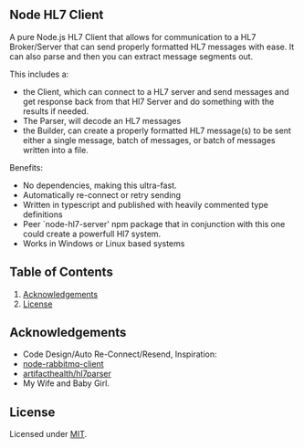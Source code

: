 ## Node HL7 Client
A pure Node.js HL7 Client
that allows for communication to a HL7 Broker/Server that can send properly formatted HL7 messages with ease.
It can also parse and then you can extract message segments out.

This includes a:
* the Client, which can connect to a HL7 server and send messages and get response back from that Hl7 Server and do something with the results if needed.
* The Parser, will decode an HL7 messages
* the Builder, can create a properly formatted HL7 message(s) to be sent either a single message, batch of messages, or batch of messages written into a file.

Benefits:

- No dependencies, making this ultra-fast.
- Automatically re-connect or retry sending
- Written in typescript and published with heavily commented type definitions
- Peer `node-hl7-server' npm package that in conjunction with this one could create a powerfull Hl7 system.
- Works in Windows or Linux based systems

## Table of Contents

1. [Acknowledgements](#acknowledgements)
2. [License](#license)

## Acknowledgements

- Code Design/Auto Re-Connect/Resend, Inspiration:
- [node-rabbitmq-client](https://github.com/cody-greene/node-rabbitmq-client)
- [artifacthealth/hl7parser](https://github.com/artifacthealth/hl7parser)
- My Wife and Baby Girl.

## License

Licensed under [MIT](LICENSE).